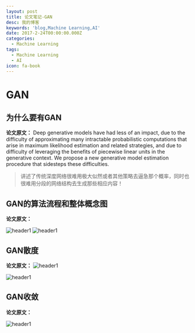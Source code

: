 ```yaml
---
layout: post
title: 论文笔记-GAN
desc: 我的博客
keywords: 'blog,Machine Learning,AI'
date: 2017-2-24T00:00:00.000Z
categories:
  - Machine Learning
tags:
  - Machine Learning
  - AI
icon: fa-book
---
```


# GAN

## 为什么要有GAN
**论文原文：**
Deep generative models have had less of an impact, due to the difficulty of approximating many intractable probabilistic computations that arise in maximum likelihood estimation and related strategies, and due to difficulty of leveraging the benefits of piecewise linear units in the generative context. We propose a new generative model estimation procedure that sidesteps these difficulties.

>讲述了传统深度网络很难用极大似然或者其他策略去逼急那个概率，同时也很难用分段的网络结构去生成那些相应内容！

## GAN的算法流程和整体概念图

**论文原文：**

<img src="{{ site.img_path }}/Machine Learning/P-GAN1.jpg" alt="header1" style="height:auto!important;width:auto%;max-width:1020px;"/>

<img src="{{ site.img_path }}/Machine Learning/P-GAN2.jpg" alt="header1" style="height:auto!important;width:auto%;max-width:1020px;"/>

## GAN散度
**论文原文：**
<img src="{{ site.img_path }}/Machine Learning/P-GAN3.jpg" alt="header1" style="height:auto!important;width:auto%;max-width:1020px;"/>

<img src="{{ site.img_path }}/Machine Learning/P-GAN4.jpg" alt="header1" style="height:auto!important;width:auto%;max-width:1020px;"/>


## GAN收敛
**论文原文：**

<img src="{{ site.img_path }}/Machine Learning/P-GAN5.jpg" alt="header1" style="height:auto!important;width:auto%;max-width:1020px;"/>

 <!-- 多说评论框 start -->

  <div class="ds-thread" data-thread-key="2017031001" data-title="gan" data-url=""></div>

<!-- 多说评论框 end -->

<!-- 多说公共JS代码 start (一个网页只需插入一次) -->

<script type="text/javascript">

var duoshuoQuery = {short_name:"yzhhome"};

  (function() {

    var ds = document.createElement('script');

    ds.type = 'text/javascript';ds.async = true;

    ds.src = (document.location.protocol == 'https:' ? 'https:' : 'http:') + '//static.duoshuo.com/embed.js';

    ds.charset = 'UTF-8';

    (document.getElementsByTagName('head')[0] 

     || document.getElementsByTagName('body')[0]).appendChild(ds);

  })();

  </script>